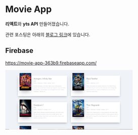 # Movie App

**리액트**와 **yts API** 만들어졌습니다.

관련 포스팅은 아래의 [블로그 링크](https://hongnote.tistory.com/category/React/Movie%20app)에 있습니다.

Firebase
---
<https://movie-app-363b9.firebaseapp.com/>


<img src="/movieapp.png" width="80%" height="80%" alt="movieapp"></img>
